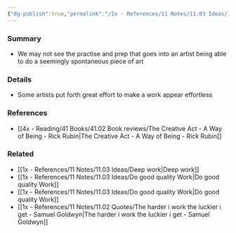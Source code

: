 ```yaml
---
{"dg-publish":true,"permalink":"/1x - References/11 Notes/11.03 Ideas/It may take a lot of work to make something appear sponteneous/","title":"It may take a lot of work to make something appear sponteneous","created":"2023-03-26T21:34:45.000+03:00","updated":"2024-02-14T20:18:29.095+03:00"}
---
```



### Summary
- We may not see the practise and prep that goes into an artist being able to do a seemingly spontaneous piece of art

### Details
- Some artists put forth great effort to make a work appear effortless

### References
- [[4x - Reading/41 Books/41.02 Book reviews/The Creative Act - A Way of Being - Rick Rubin\|The Creative Act - A Way of Being - Rick Rubin]]

### Related
- [[1x - References/11 Notes/11.03 Ideas/Deep work\|Deep work]]
- [[1x - References/11 Notes/11.03 Ideas/Do good quality Work\|Do good quality Work]]
- [[1x - References/11 Notes/11.03 Ideas/Do good quality Work\|Do good quality Work]]
- [[1x - References/11 Notes/11.02 Quotes/The harder i work the luckier i get - Samuel Goldwyn\|The harder i work the luckier i get - Samuel Goldwyn]]